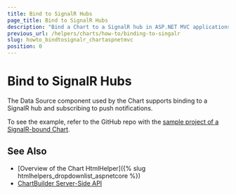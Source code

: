 ```yaml
---
title: Bind to SignalR Hubs
page_title: Bind to SignalR Hubs
description: "Bind a Chart to a SignalR hub in ASP.NET MVC applications."
previous_url: /helpers/charts/how-to/binding-to-singalr
slug: howto_bindtosignalr_chartaspnetmvc
position: 0
---
```


# Bind to SignalR Hubs

The Data Source component used by the Chart supports binding to a SignalR hub and subscribing to push notifications.

To see the example, refer to the GitHub repo with the [sample project of a SignalR-bound Chart](https://github.com/telerik/ui-for-aspnet-mvc-examples/tree/master/Telerik.Examples.Mvc/Telerik.Examples.Mvc/Areas/ChartSignalR).

## See Also

* [Overview of the Chart HtmlHelper]({% slug htmlhelpers_dropdownlist_aspnetcore %})
* [ChartBuilder Server-Side API](/api/kendo.mvc.ui.fluent/chartbuilder)
